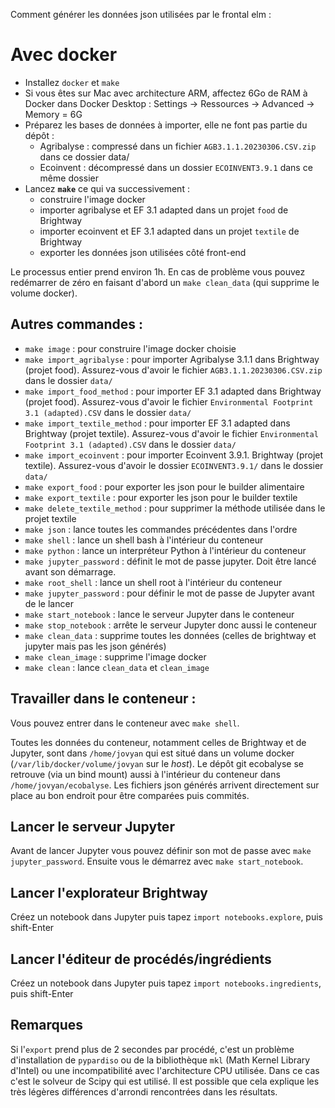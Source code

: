 Comment générer les données json utilisées par le frontal elm :

# Avec docker

* Installez `docker` et `make`
* Si vous êtes sur Mac avec architecture ARM, affectez 6Go de RAM à Docker dans Docker Desktop :
  Settings → Ressources → Advanced → Memory = 6G
* Préparez les bases de données à importer, elle ne font pas partie du dépôt :
    * Agribalyse : compressé dans un fichier `AGB3.1.1.20230306.CSV.zip` dans ce dossier data/
    * Ecoinvent : décompressé dans un dossier `ECOINVENT3.9.1` dans ce même dossier
* Lancez **`make`** ce qui va successivement :
    * construire l'image docker
    * importer agribalyse et EF 3.1 adapted dans un projet `food` de Brightway
    * importer ecoinvent et EF 3.1 adapted dans un projet `textile` de Brightway
    * exporter les données json utilisées côté front-end

Le processus entier prend environ 1h. En cas de problème vous pouvez redémarrer de zéro en faisant
d'abord un `make clean_data` (qui supprime le volume docker).

## Autres commandes :

* `make image` : pour construire l'image docker choisie
* `make import_agribalyse` : pour importer Agribalyse 3.1.1 dans Brightway (projet food).
  Assurez-vous d'avoir le fichier `AGB3.1.1.20230306.CSV.zip` dans le dossier `data/`
* `make import_food_method` : pour importer EF 3.1 adapted dans Brightway (projet food).
  Assurez-vous d'avoir le fichier `Environmental Footprint 3.1 (adapted).CSV` dans le dossier
  `data/`
* `make import_textile_method` : pour importer EF 3.1 adapted dans Brightway (projet textile).
  Assurez-vous d'avoir le fichier `Environmental Footprint 3.1 (adapted).CSV` dans le dossier
  `data/`
* `make import_ecoinvent` : pour importer Ecoinvent 3.9.1. Brightway (projet textile). Assurez-vous
  d'avoir le dossier `ECOINVENT3.9.1/` dans le dossier `data/`
* `make export_food` : pour exporter les json pour le builder alimentaire
* `make export_textile` : pour exporter les json pour le builder textile
* `make delete_textile_method` : pour supprimer la méthode utilisée dans le projet textile
* `make json` : lance toutes les commandes précédentes dans l'ordre
* `make shell` : lance un shell bash à l'intérieur du conteneur
* `make python` : lance un interpréteur Python à l'intérieur du conteneur
* `make jupyter_password` : définit le mot de passe jupyter. Doit être lancé avant son démarrage.
* `make root_shell` : lance un shell root à l'intérieur du conteneur
* `make jupyter_password` : pour définir le mot de passe de Jupyter avant de le lancer
* `make start_notebook` : lance le serveur Jupyter dans le conteneur
* `make stop_notebook` : arrête le serveur Jupyter donc aussi le conteneur
* `make clean_data` : supprime toutes les données (celles de brightway et jupyter mais pas les json
  générés)
* `make clean_image` : supprime l'image docker
* `make clean` : lance `clean_data` et `clean_image`


## Travailler dans le conteneur :

Vous pouvez entrer dans le conteneur avec `make shell`.

Toutes les données du conteneur, notamment celles de Brightway et de Jupyter, sont dans
`/home/jovyan` qui est situé dans un volume docker (`/var/lib/docker/volume/jovyan` sur le *host*).
Le dépôt git ecobalyse se retrouve (via un bind mount) aussi à l'intérieur du conteneur dans
`/home/jovyan/ecobalyse`.  Les fichiers json générés arrivent directement sur place au bon endroit
pour être comparées puis commités.

## Lancer le serveur Jupyter

Avant de lancer Jupyter vous pouvez définir son mot de passe avec `make jupyter_password`. Ensuite
vous le démarrez avec `make start_notebook`.

## Lancer l'explorateur Brightway

Créez un notebook dans Jupyter puis tapez `import notebooks.explore`, puis shift-Enter

## Lancer l'éditeur de procédés/ingrédients

Créez un notebook dans Jupyter puis tapez `import notebooks.ingredients`, puis shift-Enter

## Remarques

Si l'`export` prend plus de 2 secondes par procédé, c'est un problème d'installation de `pypardiso`
ou de la bibliothèque `mkl` (Math Kernel Library d'Intel) ou une incompatibilité avec l'architecture
CPU utilisée. Dans ce cas c'est le solveur de Scipy qui est utilisé. Il est possible que cela
explique les très légères différences d'arrondi rencontrées dans les résultats.
